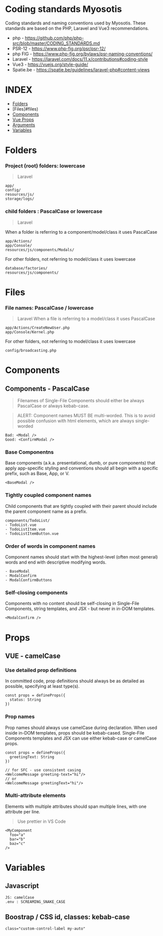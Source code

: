 # Coding standards Myosotis

Coding standards and naming conventions used by Myosotis.
These standards are based on the PHP, Laravel and Vue3 recommendations.

* php - https://github.com/php/php-src/blob/master/CODING_STANDARDS.md
* PSR-12 - https://www.php-fig.org/psr/psr-12/
* php FIG - https://www.php-fig.org/bylaws/psr-naming-conventions/
* Laravel - https://laravel.com/docs/11.x/contributions#coding-style
* Vue3 - https://vuejs.org/style-guide/
* Spatie.be - https://spatie.be/guidelines/laravel-php#content-views

# INDEX
* [Folders](#folders)
* [Files]#files)
* [Components](#components)
* [Vue Props](#props)
* [Arguments](#arguments)
* [Variables](#variables)

# Folders

### Project (root) folders: lowercase

> Laravel
```
app/
config/
resources/js/
storage/logs/
```

### child folders : PascalCase or lowercase
> Laravel

When a folder is referring to a component/model/class it uses PascalCase
```
app/Actions/
app/Console/
resources/js/components/Modals/
```

For other folders, not referring to model/class it uses lowercase
```
database/factories/
resources/js/components/
```
# Files

### File names: PascalCase / lowercase
> Laravel
When a file is referring to a model/class it uses PascalCase
```
app/Actions/CreateNewUser.php
app/Console/Kernel.php
```
For other folders, not referring to model/class it uses lowercase
```
config/broadcasting.php
```

# Components

## Components - PascalCase

> Filenames of Single-File Components should either be always PascalCase or always kebab-case.

> ALERT: Component names MUST BE multi-worded. This is to avoid possible confusion with html elements, which are always single-worded

```
Bad: <Modal />
Good: <ConfirmModal />
```

### Base Componentns

Base components (a.k.a. presentational, dumb, or pure components) that apply app-specific styling and conventions should all begin with a specific prefix, such as Base, App, or V.

```
<BaseModal />
```

### Tightly coupled component names​
Child components that are tightly coupled with their parent should include the parent component name as a prefix.

```
components/TodoList/
- TodoList.vue
- TodoListItem.vue
- TodoListItemButton.vue
```

### Order of words in component names​
Component names should start with the highest-level (often most general) words and end with descriptive modifying words.

```
- BaseModal
- ModalConfirm
- ModalConfirmButtons
```

### Self-closing components​
Components with no content should be self-closing in Single-File Components, string templates, and JSX - but never in in-DOM templates.

```
<ModalConfirm />
```

# Props 
## VUE - camelCase

### Use detailed prop definitions​
In committed code, prop definitions should always be as detailed as possible, specifying at least type(s).
```
const props = defineProps({
  status: String
})
```

### Prop names
Prop names should always use camelCase during declaration. When used inside in-DOM templates, props should be kebab-cased. Single-File Components templates and JSX can use either kebab-case or camelCase props.

```
const props = defineProps({
  greetingText: String
})

// for SFC - use consistent casing
<WelcomeMessage greeting-text="hi"/>
// or
<WelcomeMessage greetingText="hi"/>
```

### Multi-attribute elements​
Elements with multiple attributes should span multiple lines, with one attribute per line.
> Use prettier in VS Code
```
<MyComponent
  foo="a"
  bar="b"
  baz="c"
/>
```

# Variables

## Javascript
```
JS: camelCase
.env : SCREAMING_SNAKE_CASE
```

## Boostrap / CSS id, classes: kebab-case

```
class="custom-control-label my-auto"
```